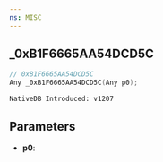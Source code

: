 ```yaml
---
ns: MISC
---
```

## _0xB1F6665AA54DCD5C

```c
// 0xB1F6665AA54DCD5C
Any _0xB1F6665AA54DCD5C(Any p0);
```

```
NativeDB Introduced: v1207
```

## Parameters
* **p0**:
